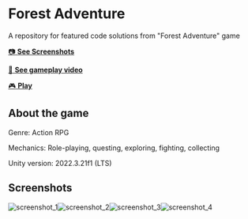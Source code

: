 # Forest Adventure
A repository for featured code solutions from "Forest Adventure" game

[:camera: **See Screenshots**](#screenshots)

[:movie_camera: **See gameplay video**](https://www.youtube.com/watch?v=sgSresFOms8)

[:video_game: **Play**](https://yankeezulu.itch.io/forest-adventure)

## About the game
Genre: Action RPG

Mechanics: Role-playing, questing, exploring, fighting, collecting

Unity version: 2022.3.21f1 (LTS)

## Screenshots
<div style="display:flex;">
  <img src="https://github.com/YankeeZuluDev/ForestAdventure/assets/129124150/c3af23b0-fb2e-40d0-af53-5a3450217d94" alt="screenshot_1">
  <img src="https://github.com/YankeeZuluDev/ForestAdventure/assets/129124150/c0c29abf-6205-4506-8689-ff29a93a4746" alt="screenshot_2">
  <img src="https://github.com/YankeeZuluDev/ForestAdventure/assets/129124150/c3766b0e-7049-482f-b256-15846546722c" alt="screenshot_3">
  <img src="https://github.com/YankeeZuluDev/ForestAdventure/assets/129124150/9a258ba7-0008-4a10-a12c-b50bd878d724" alt="screenshot_4">
</div>
